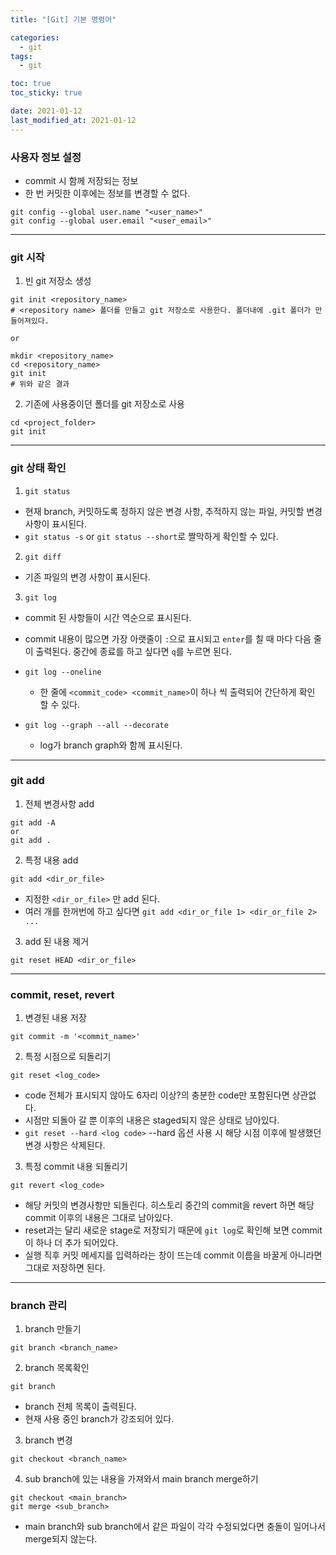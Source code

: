 ```yaml
---
title: "[Git] 기본 명령어"

categories: 
  - git
tags: 
  - git

toc: true
toc_sticky: true

date: 2021-01-12
last_modified_at: 2021-01-12
---
```



### 사용자 정보 설정
- commit 시 함께 저장되는 정보
- 한 번 커밋한 이후에는 정보를 변경할 수 없다.

```
git config --global user.name "<user_name>"
git config --global user.email "<user_email>"
```

---
### git 시작
1) 빈 git 저장소 생성
```
git init <repository_name>
# <repository name> 폴더를 만들고 git 저장소로 사용한다. 폴더내에 .git 폴더가 만들어져있다.

or

mkdir <repository_name>
cd <repository_name>
git init
# 위와 같은 결과
```

2) 기존에 사용중이던 폴더를 git 저장소로 사용
```
cd <project_folder>
git init
```

---
###  git 상태 확인
1) ```git status```
- 현재 branch, 커밋하도록 정하지 않은 변경 사항, 추적하지 않는 파일, 커밋할 변경 사항이 표시된다.
- ```git status -s``` or ```git status --short```로 짤막하게 확인할 수 있다.

2) ```git diff```
- 기존 파일의 변경 사항이 표시된다.

3) ```git log```
- commit 된 사항들이 시간 역순으로 표시된다.

- commit 내용이 많으면 가장 아랫줄이 ```:```으로 표시되고 ```enter```를 칠 때 마다 다음 줄이 출력된다.
중간에 종료를 하고 싶다면 ```q```를 누르면 된다.

- ```git log --oneline```
  - 한 줄에 ```<commit_code> <commit_name>```이 하나 씩 출력되어 간단하게 확인 할 수 있다.
- ```git log --graph --all --decorate```
  - log가 branch graph와 함께 표시된다.

---
### git add
1)  전체 변경사항 add
```
git add -A
or
git add .
```

2) 특정 내용 add
```
git add <dir_or_file>
```
- 지정한 ```<dir_or_file>``` 만 add 된다.
- 여러 개를 한꺼번에 하고 싶다면 ```git add <dir_or_file 1> <dir_or_file 2> ...```

3) add 된 내용 제거
```
git reset HEAD <dir_or_file>
```

---
### commit, reset, revert
1) 변경된 내용 저장
```
git commit -m '<commit_name>'
```

2) 특정 시점으로 되돌리기
```
git reset <log_code>
```
- code 전체가 표시되지 않아도 6자리 이상?의 충분한 code만 포함된다면 상관없다.
- 시점만 되돌아 갈 뿐 이후의 내용은 staged되지 않은 상태로 남아있다.
- ```git reset --hard <log code>``` --hard 옵션 사용 시 해당 시점 이후에 발생했던 변경 사항은 삭제된다.

3) 특정 commit 내용 되돌리기
```
git revert <log_code>
```
- 해당 커밋의 변경사항만 되돌린다. 히스토리 중간의 commit을 revert 하면 해당 commit 이후의 내용은 그대로 남아있다.
- reset과는 달리 새로운 stage로 저장되기 때문에 ```git log```로 확인해 보면 commit이 하나 더 추가 되어있다.
- 실행 직후 커밋 메세지를 입력하라는 창이 뜨는데 commit 이름을 바꿀게 아니라면 그대로 저장하면 된다.

---
### branch 관리
1) branch 만들기
```
git branch <branch_name>
```

2) branch 목록확인
```
git branch
```
- branch 전체 목록이 출력된다.
- 현재 사용 중인 branch가 강조되어 있다.

3) branch 변경
```
git checkout <branch_name>
```
  
4) sub branch에 있는 내용을 가져와서 main branch merge하기
```
git checkout <main_branch>
git merge <sub_branch>
```
- main branch와 sub branch에서 같은 파일이 각각 수정되었다면 충돌이 일어나서 merge되지 않는다.